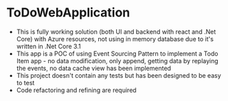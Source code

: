 # ToDoWebApplication

 - This is fully working solution (both UI and backend with react and .Net Core) with Azure resources, not using in memory database due to it's written in .Net Core 3.1
 - This app is a POC of using Event Sourcing Pattern to implement a Todo Item app - no data modification, only append, getting data by replaying the events, no data cache view has been implemented
 - This project doesn't contain any tests but has been designed to be easy to test
 - Code refactoring and refining are required
